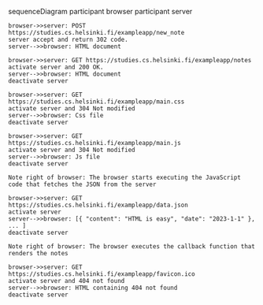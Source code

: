 sequenceDiagram
    participant browser
    participant server

    browser->>server: POST https://studies.cs.helsinki.fi/exampleapp/new_note
    server accept and return 302 code.
    server-->>browser: HTML document

    browser->>server: GET https://studies.cs.helsinki.fi/exampleapp/notes
    activate server and 200 OK.
    server-->>browser: HTML document
    deactivate server

    browser->>server: GET https://studies.cs.helsinki.fi/exampleapp/main.css
    activate server and 304 Not modified
    server-->>browser: Css file
    deactivate server

	browser->>server: GET https://studies.cs.helsinki.fi/exampleapp/main.js
    activate server and 304 Not modified
    server-->>browser: Js file
    deactivate server

    Note right of browser: The browser starts executing the JavaScript code that fetches the JSON from the server

    browser->>server: GET https://studies.cs.helsinki.fi/exampleapp/data.json
    activate server
    server-->>browser: [{ "content": "HTML is easy", "date": "2023-1-1" }, ... ]
    deactivate server

    Note right of browser: The browser executes the callback function that renders the notes
    
    browser->>server: GET https://studies.cs.helsinki.fi/exampleapp/favicon.ico
    activate server and 404 not found
    server-->>browser: HTML containing 404 not found
    deactivate server
